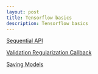 ```yaml
---
layout: post
title: Tensorflow basics
description: Tensorflow basics
---
```

[Sequential API](https://www.kaggle.com/ambarish/tensorflow-sequentialapi-1)      

[Validation Regularization Callback](
https://www.kaggle.com/ambarish/tensorflow-val-regularization-callback-2)      

[Saving Models](https://www.kaggle.com/ambarish/tensorflow-savingmodels-3)        